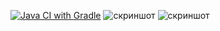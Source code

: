 [![Java CI with Gradle](https://github.com/NikolayMartoplyas/Patterns-1/actions/workflows/gradle.yml/badge.svg)](https://github.com/NikolayMartoplyas/Patterns-1/actions/workflows/gradle.yml)
![скриншот](![image](https://github.com/user-attachments/assets/94c58f9e-b373-463c-901b-46f125cf3dda))
![скриншот](![image](https://github.com/user-attachments/assets/258e2971-32e3-4be3-b86b-27fedda824a3))
